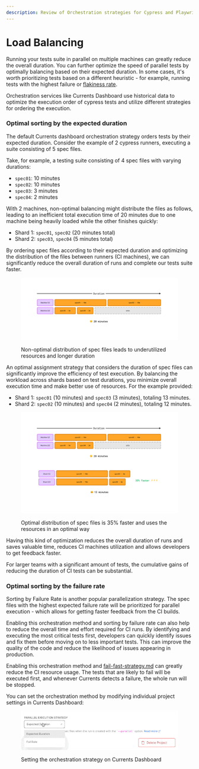 ```yaml
---
description: Review of Orchestration strategies for Cypress and Playwright tests
---
```


# Load Balancing

Running your tests suite in parallel on multiple machines can greatly reduce the overall duration. You can further optimize the speed of parallel tests by optimally balancing based on their expected duration. In some cases, it's worth prioritizing tests based on a different heuristic - for example, running tests with the highest failure or [flakiness rate](../tests/flaky-tests.md).

Orchestration services like Currents Dashboard use historical data to optimize the execution order of cypress tests and utilize different strategies for ordering the execution.

### Optimal sorting by the expected duration

The default Currents dashboard orchestration strategy orders tests by their expected duration. Consider the example of 2 cypress runners, executing a suite consisting of 5  spec files.

Take, for example, a testing suite consisting of 4 spec files with varying durations:

* `spec01`: 10 minutes
* `spec02`: 10 minutes
* `spec03`: 3 minutes
* `spec04`: 2 minutes

With 2 machines, non-optimal balancing might distribute the files as follows, leading to an inefficient total execution time of 20 minutes due to one machine being heavily loaded while the other finishes quickly:

* Shard 1: `spec01`, `spec02` (20 minutes total)
* Shard 2: `spec03`, `spec04` (5 minutes total)

By ordering spec files according to their expected duration and optimizing the distribution of the files between runners (CI machines), we can significantly reduce the overall duration of runs and complete our tests suite faster.

<figure><img src="../.gitbook/assets/pw-shard-slow-bg (1).png" alt=""><figcaption><p>Non-optimal distribution of spec files leads to underutilized resources and longer duration</p></figcaption></figure>

An optimal assignment strategy that considers the duration of spec files can significantly improve the efficiency of test execution. By balancing the workload across shards based on test durations, you minimize overall execution time and make better use of resources. For the example provided:

* Shard 1: `spec01` (10 minutes) and `spec03` (3 minutes), totaling 13 minutes.
* Shard 2: `spec02` (10 minutes) and `spec04` (2 minutes), totaling 12 minutes.

<figure><img src="../.gitbook/assets/pw-shard-fast-bg (1).png" alt=""><figcaption><p>Optimal distribution of spec files is 35% faster and uses the resources in an optimal way</p></figcaption></figure>

Having this kind of optimization reduces the overall duration of runs and saves valuable time, reduces CI machines utilization and allows developers to get feedback faster.

For larger teams with a significant amount of tests, the cumulative gains of reducing the duration of CI tests can be substantial.

### Optimal sorting by the failure rate

Sorting by Failure Rate is another popular parallelization strategy. The spec files with the highest expected failure rate will be prioritized for parallel execution - which allows for getting faster feedback from the CI builds.&#x20;

Enabling this orchestration method and sorting by failure rate can also help to reduce the overall time and effort required for CI runs. By identifying and executing the most critical tests first, developers can quickly identify issues and fix them before moving on to less important tests. This can improve the quality of the code and reduce the likelihood of issues appearing in production.

Enabling this orchestration method and [fail-fast-strategy.md](fail-fast-strategy.md "mention") can greatly reduce the CI resource usage. The tests that are likely to fail will be executed first, and whenever Currents detects a failure, the whole run will be stopped.&#x20;

You can set the orchestration method by modifying individual project settings in Currents Dashboard:

<figure><img src="../.gitbook/assets/currents-2023-02-19-23.47.03.gif" alt=""><figcaption><p>Setting the orchestration strategy on Currents Dashboard</p></figcaption></figure>
